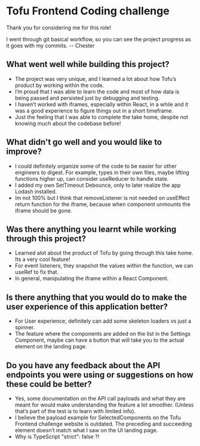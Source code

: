 # Tofu Frontend Coding challenge

Thank you for considering me for this role!

I went through git basical workflow, so you can see the project progress as it goes with my commits.
-- Chester

## What went well while building this project?

* The project was very unique, and I learned a lot about how Tofu’s product by working within the code. 
* I’m proud that I was able to learn the code and most of how data is being passed and persisted just by debugging and testing.
* I haven’t worked with iframes, especially within React, in a while and it was a good experience to figure things out in a short timeframe.
* Just the feeling that I was able to complete the take home, despite not knowing much about the codebase before!

## What didn't go well and you would like to improve?
* I could definitely organize some of the code to be easier for other engineers to digest. For example, types in their own files, maybe lifting functions higher up, can consider useReducer to handle state. 
* I added my own SetTimeout Debounce, only to later realize the app Lodash installed.
* Im not 100% but I think that removeListener is not needed on useEffect return function for the iframe, because when component unmounts the iframe should be gone.

## Was there anything you learnt while working through this project?
* Learned alot about the product of Tofu by going through this take home. Its a very cool feature!
* For event listeners, they snapshot the values within the function, we can useRef to fix that.
* In general, manipulating the iframe within a React Component.

## Is there anything that you would do to make the user experience of this application better?

* For User experience, definitely can add some skeleton loaders vs just a spinner.
* The feature where the components are added on the list in the Settings Component, maybe can have a button that will take you to the actual element on the landing page.

## Do you have any feedback about the API endpoints you were using or suggestions on how these could be better?

* Yes, some documentation on the API call payloads and what they are meant for would make understanding the feature a lot smoother. (Unless that’s part of the test is to learn with limited info).
* I believe the payload example for SelectedComponents on the Tofu Frontend challenge website is outdated. The preceding and succeeding element doesn’t match what I saw on the UI landing page.
* Why is TypeScript "strict": false ?!
